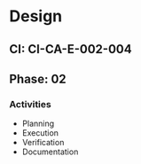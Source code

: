 # Design

## CI: CI-CA-E-002-004
## Phase: 02

### Activities
- Planning
- Execution
- Verification
- Documentation

